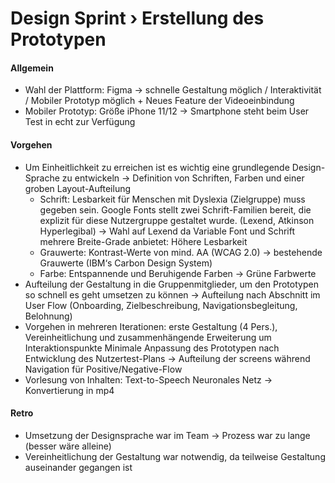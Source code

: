 # Design Sprint › Erstellung des Prototypen

#### Allgemein
- Wahl der Plattform: Figma -> schnelle Gestaltung möglich / Interaktivität / Mobiler Prototyp möglich + Neues Feature der Videoeinbindung
- Mobiler Prototyp: Größe iPhone 11/12 -> Smartphone steht beim User Test in echt zur Verfügung

#### Vorgehen
- Um Einheitlichkeit zu erreichen ist es wichtig eine grundlegende Design-Sprache zu entwickeln -> Definition von Schriften, Farben und einer groben Layout-Aufteilung
  - Schrift: Lesbarkeit für Menschen mit Dyslexia (Zielgruppe) muss gegeben sein. Google Fonts stellt zwei Schrift-Familien bereit, die explizit für diese Nutzergruppe gestaltet wurde. (Lexend, Atkinson Hyperlegibal) -> Wahl auf Lexend da Variable Font und Schrift mehrere Breite-Grade anbietet: Höhere Lesbarkeit
  - Grauwerte: Kontrast-Werte von mind. AA (WCAG 2.0) -> bestehende Grauwerte (IBM‘s Carbon Design System)
  - Farbe: Entspannende und Beruhigende Farben -> Grüne Farbwerte
- Aufteilung der Gestaltung in die Gruppenmitglieder, um den Prototypen so schnell es geht umsetzen zu können -> Aufteilung nach Abschnitt im User Flow (Onboarding, Zielbeschreibung, Navigationsbegleitung, Belohnung)
- Vorgehen in mehreren Iterationen: erste Gestaltung (4 Pers.), Vereinheitlichung und zusammenhängende Erweiterung um Interaktionspunkte
Minimale Anpassung des Prototypen nach Entwicklung des Nutzertest-Plans -> Aufteilung der screens während Navigation für Positive/Negative-Flow
- Vorlesung von Inhalten: Text-to-Speech Neuronales Netz -> Konvertierung in mp4

#### Retro
- Umsetzung der Designsprache war im Team -> Prozess war zu lange (besser wäre alleine)
- Vereinheitlichung der Gestaltung war notwendig, da teilweise Gestaltung auseinander gegangen ist